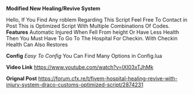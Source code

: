 **Modified New Healing/Revive System**

Hello, If You Find Any roblem Regarding This Script Feel Free To Contact in Post
This is Optimized Script With Multiple Combinations Of Codes. 
**Features**
Automatic Injured When Fell From height Or Have Less Health Then You Must Have To Go To The Hospital For Checkin. With Checkin Health Can Also Restores

**Config**
*Easy To Config*
You Can Find Many Options in Config.lua

**Video Link**
https://www.youtube.com/watch?v=lXI03xTJhMk

**Orignal Post**
https://forum.cfx.re/t/fivem-hospital-healing-revive-with-injury-system-draco-customs-optimized-script/2874231




